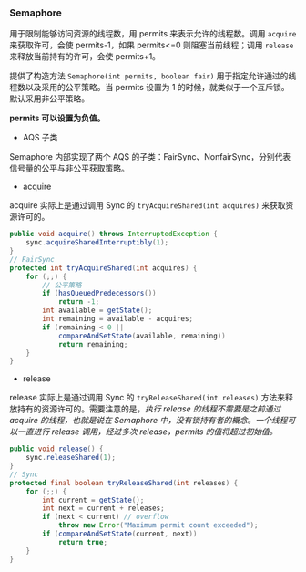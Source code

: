 ### Semaphore

用于限制能够访问资源的线程数，用 permits 来表示允许的线程数。调用 `acquire` 来获取许可，会使 permits-1，如果 permits<=0 则阻塞当前线程；调用 `release` 来释放当前持有的许可，会使 permits+1。

提供了构造方法 `Semaphore(int permits, boolean fair)`  用于指定允许通过的线程数以及采用的公平策略。当 permits 设置为 1 的时候，就类似于一个互斥锁。默认采用非公平策略。

**permits 可以设置为负值。**

- AQS 子类

Semaphore 内部实现了两个 AQS 的子类：FairSync、NonfairSync，分别代表信号量的公平与非公平获取策略。

- acquire

acquire 实际上是通过调用 Sync 的 `tryAcquireShared(int acquires)` 来获取资源许可的。

```java
public void acquire() throws InterruptedException {
    sync.acquireSharedInterruptibly(1);
}
// FairSync
protected int tryAcquireShared(int acquires) {
    for (;;) {
        // 公平策略
        if (hasQueuedPredecessors())
            return -1;
        int available = getState();
        int remaining = available - acquires;
        if (remaining < 0 ||
            compareAndSetState(available, remaining))
            return remaining;
    }
}
```
- release 

release 实际上是通过调用 Sync 的 `tryReleaseShared(int releases)` 方法来释放持有的资源许可的。需要注意的是，*执行 release 的线程不需要是之前通过 acquire 的线程，也就是说在 Semaphore 中，没有锁持有者的概念。一个线程可以一直进行 release 调用，经过多次 release，permits 的值将超过初始值。*

```java
public void release() {
    sync.releaseShared(1);
}
// Sync
protected final boolean tryReleaseShared(int releases) {
    for (;;) {
        int current = getState();
        int next = current + releases;
        if (next < current) // overflow
            throw new Error("Maximum permit count exceeded");
        if (compareAndSetState(current, next))
            return true;
    }
}
```